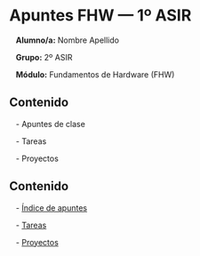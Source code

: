  
# Apuntes FHW — 1º ASIR
 
  
   **Alumno/a:** Nombre Apellido  
 
   **Grupo:** 2º ASIR  
 
   **Módulo:** Fundamentos de Hardware (FHW)
   
   
  ## Contenido
 
   - Apuntes de clase
 
   - Tareas
 
   - Proyectos
 
  
  ## Contenido
 
   - [Índice de apuntes](apuntes/README.md)
 
   - [Tareas](tareas/README.md)
 
   - [Proyectos](proyectos/README.md)
